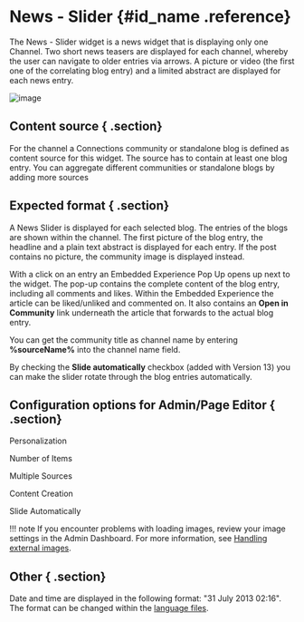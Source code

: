 # News - Slider {#id_name .reference}

The News - Slider widget is a news widget that is displaying only one Channel. Two short news teasers are displayed for each channel, whereby the user can navigate to older entries via arrows. A picture or video \(the first one of the correlating blog entry\) and a limited abstract are displayed for each news entry.

![image](images/image084.png)

## Content source { .section}

For the channel a Connections community or standalone blog is defined as content source for this widget. The source has to contain at least one blog entry. You can aggregate different communities or standalone blogs by adding more sources

## Expected format { .section}

A News Slider is displayed for each selected blog. The entries of the blogs are shown within the channel. The first picture of the blog entry, the headline and a plain text abstract is displayed for each entry. If the post contains no picture, the community image is displayed instead.

With a click on an entry an Embedded Experience Pop Up opens up next to the widget. The pop-up contains the complete content of the blog entry, including all comments and likes. Within the Embedded Experience the article can be liked/unliked and commented on. It also contains an **Open in Community** link underneath the article that forwards to the actual blog entry.

You can get the community title as channel name by entering **%sourceName%** into the channel name field.

By checking the **Slide automatically** checkbox \(added with Version 13\) you can make the slider rotate through the blog entries automatically.

## Configuration options for Admin/Page Editor { .section}

Personalization

Number of Items

Multiple Sources

Content Creation

Slide Automatically

!!! note
    If you encounter problems with loading images, review your image settings in the Admin Dashboard. For more information, see [Handling external images](cec-handling-external-images.md).

## Other { .section}

Date and time are displayed in the following format: "31 July 2013 02:16". The format can be changed within the [language files](cec-customizethelanguagefile.md#).

